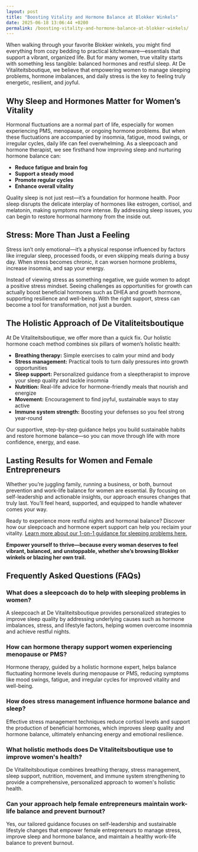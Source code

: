 ```yaml
---
layout: post
title: "Boosting Vitality and Hormone Balance at Blokker Winkels"
date: 2025-06-18 13:06:44 +0200
permalink: /boosting-vitality-and-hormone-balance-at-blokker-winkels/
---
```

When walking through your favorite Blokker winkels, you might find everything from cozy bedding to practical kitchenware—essentials that support a vibrant, organized life. But for many women, true vitality starts with something less tangible: balanced hormones and restful sleep. At De Vitaliteitsboutique, we believe that empowering women to manage sleeping problems, hormone imbalances, and daily stress is the key to feeling truly energetic, resilient, and joyful.

## Why Sleep and Hormones Matter for Women’s Vitality

Hormonal fluctuations are a normal part of life, especially for women experiencing PMS, menopause, or ongoing hormone problems. But when these fluctuations are accompanied by insomnia, fatigue, mood swings, or irregular cycles, daily life can feel overwhelming. As a sleepcoach and hormone therapist, we see firsthand how improving sleep and nurturing hormone balance can:

- **Reduce fatigue and brain fog**
- **Support a steady mood**
- **Promote regular cycles**
- **Enhance overall vitality**

Quality sleep is not just rest—it’s a foundation for hormone health. Poor sleep disrupts the delicate interplay of hormones like estrogen, cortisol, and melatonin, making symptoms more intense. By addressing sleep issues, you can begin to restore hormonal harmony from the inside out.

## Stress: More Than Just a Feeling

Stress isn’t only emotional—it’s a physical response influenced by factors like irregular sleep, processed foods, or even skipping meals during a busy day. When stress becomes chronic, it can worsen hormone problems, increase insomnia, and sap your energy.

Instead of viewing stress as something negative, we guide women to adopt a positive stress mindset. Seeing challenges as opportunities for growth can actually boost beneficial hormones such as DHEA and growth hormone, supporting resilience and well-being. With the right support, stress can become a tool for transformation, not just a burden.

## The Holistic Approach of De Vitaliteitsboutique

At De Vitaliteitsboutique, we offer more than a quick fix. Our holistic hormone coach method combines six pillars of women’s holistic health:

- **Breathing therapy:** Simple exercises to calm your mind and body
- **Stress management:** Practical tools to turn daily pressures into growth opportunities
- **Sleep support:** Personalized guidance from a sleeptherapist to improve your sleep quality and tackle insomnia
- **Nutrition:** Real-life advice for hormone-friendly meals that nourish and energize
- **Movement:** Encouragement to find joyful, sustainable ways to stay active
- **Immune system strength:** Boosting your defenses so you feel strong year-round

Our supportive, step-by-step guidance helps you build sustainable habits and restore hormone balance—so you can move through life with more confidence, energy, and ease.

## Lasting Results for Women and Female Entrepreneurs

Whether you’re juggling family, running a business, or both, burnout prevention and work-life balance for women are essential. By focusing on self-leadership and actionable insights, our approach ensures changes that truly last. You’ll feel heard, supported, and equipped to handle whatever comes your way.

Ready to experience more restful nights and hormonal balance? Discover how our sleepcoach and hormone expert support can help you reclaim your vitality. [Learn more about our 1-on-1 guidance for sleeping problems here.](https://devitaliteitsboutique.nl/slaapproblemen-1-op-1-begeleiding/)

**Empower yourself to thrive—because every woman deserves to feel vibrant, balanced, and unstoppable, whether she’s browsing Blokker winkels or blazing her own trail.**

## Frequently Asked Questions (FAQs)

### What does a sleepcoach do to help with sleeping problems in women?

A sleepcoach at De Vitaliteitsboutique provides personalized strategies to improve sleep quality by addressing underlying causes such as hormone imbalances, stress, and lifestyle factors, helping women overcome insomnia and achieve restful nights.

### How can hormone therapy support women experiencing menopause or PMS?

Hormone therapy, guided by a holistic hormone expert, helps balance fluctuating hormone levels during menopause or PMS, reducing symptoms like mood swings, fatigue, and irregular cycles for improved vitality and well-being.

### How does stress management influence hormone balance and sleep?

Effective stress management techniques reduce cortisol levels and support the production of beneficial hormones, which improves sleep quality and hormone balance, ultimately enhancing energy and emotional resilience.

### What holistic methods does De Vitaliteitsboutique use to improve women's health?

De Vitaliteitsboutique combines breathing therapy, stress management, sleep support, nutrition, movement, and immune system strengthening to provide a comprehensive, personalized approach to women's holistic health.

### Can your approach help female entrepreneurs maintain work-life balance and prevent burnout?

Yes, our tailored guidance focuses on self-leadership and sustainable lifestyle changes that empower female entrepreneurs to manage stress, improve sleep and hormone balance, and maintain a healthy work-life balance to prevent burnout.

<script type="application/ld+json">
{
  "@context": "https://schema.org",
  "@type": "BlogPosting",
  "headline": "Boosting Vitality and Hormone Balance at Blokker Winkels",
  "description": "Discover how De Vitaliteitsboutique empowers women to enhance vitality through balanced hormones, restful sleep, and holistic health approaches including stress management and nutrition.",
  "author": {
    "@type": "Person",
    "name": "De Vitaliteitsboutique"
  },
  "publisher": {
    "@type": "Person",
    "name": "De Vitaliteitsboutique"
  },
  "datePublished": "2024-06-01",
  "mainEntityOfPage": {
    "@type": "WebPage",
    "@id": "https://devitaliteitsboutique.nl/blog/boosting-vitality-hormone-balance-blokker-winkels"
  },
  "keywords": "Sleepcoach, Sleeptherapist, Hormone therapist, Hormone expert, Stress therapist, stress coach, breathing therapist, Holistic hormone coach, Vitality, Sleeping problems, Hormone problems, Menopause, PMS, Hormone balance, Sleep and hormones, Holistic therapist, insomnia, Women's holistic health, Burnout prevention for women, Work-life balance for women, The Netherlands",
  "articleBody": "When walking through your favorite Blokker winkels, you might find everything from cozy bedding to practical kitchenware—essentials that support a vibrant, organized life. But for many women, true vitality starts with something less tangible: balanced hormones and restful sleep. At De Vitaliteitsboutique, we believe that empowering women to manage sleeping problems, hormone imbalances, and daily stress is the key to feeling truly energetic, resilient, and joyful.\n\nHormonal fluctuations are a normal part of life, especially for women experiencing PMS, menopause, or ongoing hormone problems. But when these fluctuations are accompanied by insomnia, fatigue, mood swings, or irregular cycles, daily life can feel overwhelming. As a sleepcoach and hormone therapist, we see firsthand how improving sleep and nurturing hormone balance can reduce fatigue and brain fog, support a steady mood, promote regular cycles, and enhance overall vitality.\n\nQuality sleep is not just rest—it’s a foundation for hormone health. Poor sleep disrupts the delicate interplay of hormones like estrogen, cortisol, and melatonin, making symptoms more intense. By addressing sleep issues, you can begin to restore hormonal harmony from the inside out.\n\nStress isn’t only emotional—it’s a physical response influenced by factors like irregular sleep, processed foods, or even skipping meals during a busy day. When stress becomes chronic, it can worsen hormone problems, increase insomnia, and sap your energy.\n\nInstead of viewing stress as something negative, we guide women to adopt a positive stress mindset. Seeing challenges as opportunities for growth can actually boost beneficial hormones such as DHEA and growth hormone, supporting resilience and well-being. With the right support, stress can become a tool for transformation, not just a burden.\n\nAt De Vitaliteitsboutique, we offer more than a quick fix. Our holistic hormone coach method combines six pillars of women’s holistic health: breathing therapy, stress management, sleep support, nutrition, movement, and immune system strength. Our supportive, step-by-step guidance helps you build sustainable habits and restore hormone balance—so you can move through life with more confidence, energy, and ease.\n\nWhether you’re juggling family, running a business, or both, burnout prevention and work-life balance for women are essential. By focusing on self-leadership and actionable insights, our approach ensures changes that truly last. You’ll feel heard, supported, and equipped to handle whatever comes your way."
}
</script>

<script type="application/ld+json">
{
  "@context": "https://schema.org",
  "@type": "FAQPage",
  "mainEntity": [
    {
      "@type": "Question",
      "name": "What does a sleepcoach do to help with sleeping problems in women?",
      "acceptedAnswer": {
        "@type": "Answer",
        "text": "A sleepcoach at De Vitaliteitsboutique provides personalized strategies to improve sleep quality by addressing underlying causes such as hormone imbalances, stress, and lifestyle factors, helping women overcome insomnia and achieve restful nights."
      }
    },
    {
      "@type": "Question",
      "name": "How can hormone therapy support women experiencing menopause or PMS?",
      "acceptedAnswer": {
        "@type": "Answer",
        "text": "Hormone therapy, guided by a holistic hormone expert, helps balance fluctuating hormone levels during menopause or PMS, reducing symptoms like mood swings, fatigue, and irregular cycles for improved vitality and well-being."
      }
    },
    {
      "@type": "Question",
      "name": "How does stress management influence hormone balance and sleep?",
      "acceptedAnswer": {
        "@type": "Answer",
        "text": "Effective stress management techniques reduce cortisol levels and support the production of beneficial hormones, which improves sleep quality and hormone balance, ultimately enhancing energy and emotional resilience."
      }
    },
    {
      "@type": "Question",
      "name": "What holistic methods does De Vitaliteitsboutique use to improve women's health?",
      "acceptedAnswer": {
        "@type": "Answer",
        "text": "De Vitaliteitsboutique combines breathing therapy, stress management, sleep support, nutrition, movement, and immune system strengthening to provide a comprehensive, personalized approach to women's holistic health."
      }
    },
    {
      "@type": "Question",
      "name": "Can your approach help female entrepreneurs maintain work-life balance and prevent burnout?",
      "acceptedAnswer": {
        "@type": "Answer",
        "text": "Yes, our tailored guidance focuses on self-leadership and sustainable lifestyle changes that empower female entrepreneurs to manage stress, improve sleep and hormone balance, and maintain a healthy work-life balance to prevent burnout."
      }
    }
  ]
}
</script>